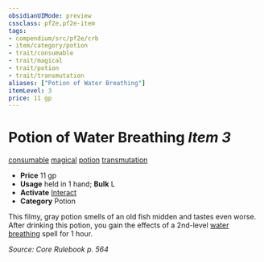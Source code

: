 ```yaml
---
obsidianUIMode: preview
cssclass: pf2e,pf2e-item
tags:
- compendium/src/pf2e/crb
- item/category/potion
- trait/consumable
- trait/magical
- trait/potion
- trait/transmutation
aliases: ["Potion of Water Breathing"]
itemLevel: 3
price: 11 gp
---
```

# Potion of Water Breathing *Item 3*  
[consumable](../../../rules/traits/consumable.md)  [magical](../../../rules/traits/magical.md)  [potion](../../../rules/traits/potion.md)  [transmutation](../../../rules/traits/transmutation.md)  

- **Price** 11 gp
- **Usage** held in 1 hand; **Bulk** L
- **Activate** [Interact](../../../rules/actions/interact.md)
- **Category** Potion

This filmy, gray potion smells of an old fish midden and tastes even worse. After drinking this potion, you gain the effects of a 2nd-level [water breathing](../../spells/water-breathing.md) spell for 1 hour.

*Source: Core Rulebook p. 564*